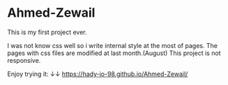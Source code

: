 # Ahmed-Zewail

This is my first project ever.

I was not know css well so i write internal style at the most of pages.
The pages with css files are modified at last month.(August)
This project is not responsive.

Enjoy trying it: ↓↓
https://hady-jo-98.github.io/Ahmed-Zewail/
